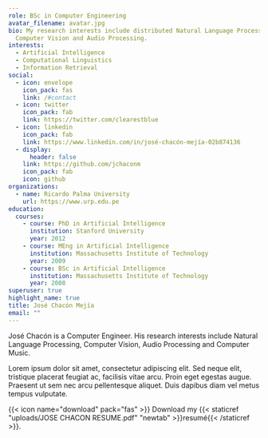 ```yaml
---
role: BSc in Computer Engineering
avatar_filename: avatar.jpg
bio: My research interests include distributed Natural Language Processing,
  Computer Vision and Audio Processing.
interests:
  - Artificial Intelligence
  - Computational Linguistics
  - Information Retrieval
social:
  - icon: envelope
    icon_pack: fas
    link: /#contact
  - icon: twitter
    icon_pack: fab
    link: https://twitter.com/clearestblue
  - icon: linkedin
    icon_pack: fab
    link: https://www.linkedin.com/in/josé-chacón-mejía-02b874136
  - display:
      header: false
    link: https://github.com/jchaconm
    icon_pack: fab
    icon: github
organizations:
  - name: Ricardo Palma University
    url: https://www.urp.edu.pe
education:
  courses:
    - course: PhD in Artificial Intelligence
      institution: Stanford University
      year: 2012
    - course: MEng in Artificial Intelligence
      institution: Massachusetts Institute of Technology
      year: 2009
    - course: BSc in Artificial Intelligence
      institution: Massachusetts Institute of Technology
      year: 2008
superuser: true
highlight_name: true
title: José Chacón Mejía
email: ""
---
```

José Chacón is a Computer Engineer. His research interests include Natural Language Processing, Computer Vision, Audio Processing and Computer Music. 

Lorem ipsum dolor sit amet, consectetur adipiscing elit. Sed neque elit, tristique placerat feugiat ac, facilisis vitae arcu. Proin eget egestas augue. Praesent ut sem nec arcu pellentesque aliquet. Duis dapibus diam vel metus tempus vulputate.

{{< icon name="download" pack="fas" >}} Download my {{< staticref "uploads/JOSE CHACON RESUME.pdf" "newtab" >}}resumé{{< /staticref >}}.